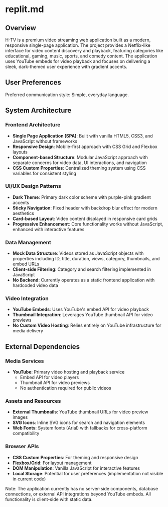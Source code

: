 # replit.md

## Overview

H-TV is a premium video streaming web application built as a modern, responsive single-page application. The project provides a Netflix-like interface for video content discovery and playback, featuring categories like educational, gaming, music, sports, and comedy content. The application uses YouTube embeds for video playback and focuses on delivering a sleek, dark-themed user experience with gradient accents.

## User Preferences

Preferred communication style: Simple, everyday language.

## System Architecture

### Frontend Architecture
- **Single Page Application (SPA)**: Built with vanilla HTML5, CSS3, and JavaScript without frameworks
- **Responsive Design**: Mobile-first approach with CSS Grid and Flexbox layouts
- **Component-based Structure**: Modular JavaScript approach with separate concerns for video data, UI interactions, and navigation
- **CSS Custom Properties**: Centralized theming system using CSS variables for consistent styling

### UI/UX Design Patterns
- **Dark Theme**: Primary dark color scheme with purple-pink gradient accents
- **Sticky Navigation**: Fixed header with backdrop blur effect for modern aesthetics
- **Card-based Layout**: Video content displayed in responsive card grids
- **Progressive Enhancement**: Core functionality works without JavaScript, enhanced with interactive features

### Data Management
- **Mock Data Structure**: Videos stored as JavaScript objects with properties including ID, title, duration, views, category, thumbnails, and embed URLs
- **Client-side Filtering**: Category and search filtering implemented in JavaScript
- **No Backend**: Currently operates as a static frontend application with hardcoded video data

### Video Integration
- **YouTube Embeds**: Uses YouTube's embed API for video playback
- **Thumbnail Integration**: Leverages YouTube thumbnail API for video previews
- **No Custom Video Hosting**: Relies entirely on YouTube infrastructure for media delivery

## External Dependencies

### Media Services
- **YouTube**: Primary video hosting and playback service
  - Embed API for video players
  - Thumbnail API for video previews
  - No authentication required for public videos

### Assets and Resources
- **External Thumbnails**: YouTube thumbnail URLs for video preview images
- **SVG Icons**: Inline SVG icons for search and navigation elements
- **Web Fonts**: System fonts (Arial) with fallbacks for cross-platform compatibility

### Browser APIs
- **CSS Custom Properties**: For theming and responsive design
- **Flexbox/Grid**: For layout management
- **DOM Manipulation**: Vanilla JavaScript for interactive features
- **Local Storage**: Potential for user preferences (implementation not visible in current code)

Note: The application currently has no server-side components, database connections, or external API integrations beyond YouTube embeds. All functionality is client-side with static data.